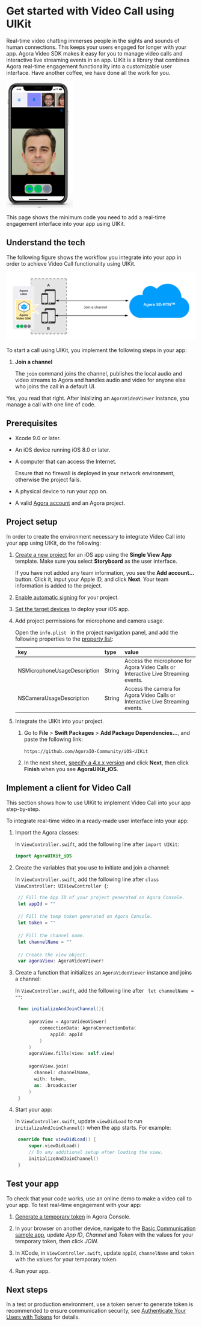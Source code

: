 
# Get started with Video Call using UIKit

Real-time video chatting immerses people in the sights and sounds of human connections. This keeps your users engaged for longer with your app. Agora Video SDK makes it easy for you to manage video calls and interactive live streaming events in an app. UIKit is a library that combines Agora real-time engagement functionality into a customizable user interface. Have another coffee, we have done all the work for you.

![](images/uikit-ui-ios.png)

This page shows the minimum code you need to add a real-time engagement interface into your app using UIKit.

## Understand the tech


The following figure shows the workflow you integrate into your app in order to achieve Video Call functionality using UIKit.

![](images/uikit-start-call.png)

To start a call using UIKit, you implement the following steps in your app:

1. **Join a channel**

   The `join` command joins the channel, publishes the local audio and video streams to Agora and handles audio and video for anyone else who joins the call in a default UI.


Yes, you read that right. After inializing an `AgoraVideoViewer` instance, you manage a call with one line of code. 


## Prerequisites

- Xcode 9.0 or later.
- An iOS device running iOS 8.0 or later.
- A computer that can access the Internet.

    Ensure that no firewall is deployed in your network environment, otherwise the project fails.

- A physical device to run your app on.
- A valid [Agora account](https://docs.agora.io/en/Agora%20Platform/sign_in_and_sign_up) and an Agora project.


## Project setup

In order to create the environment necessary to integrate Video Call into your app using UIKit, do the following:


1. [Create a new project](https://help.apple.com/xcode/mac/current/#/dev07db0e578) for an iOS app using the **Single View App** template. Make sure you select **Storyboard** as the user interface.

   If you have not added any team information, you see the <b>Add account...</b> button. Click it, input your Apple ID, and click <b>Next</b>. Your team information is added to the project. 

2. [Enable automatic signing](https://help.apple.com/xcode/mac/current/#/dev23aab79b4) for your project.

3. [Set the target devices](https://help.apple.com/xcode/mac/current/#/deve69552ee5) to deploy your iOS app.

4. Add project permissions for microphone and camera usage.

   Open the `info.plist ` in the project navigation panel, and add the following properties to the [property list](https://help.apple.com/xcode/mac/current/#/dev3f399a2a6):

   | key                                  | type   | value                                                                                       |
      | :----------------------------------- | :----- | :------------------------------------------------------------------------------------------ |
   | NSMicrophoneUsageDescription | String | Access the microphone for Agora Video Calls or Interactive Live Streaming events.      |
   | NSCameraUsageDescription    | String | Access the camera for Agora Video Calls or Interactive Live Streaming events.                     |

5. Integrate the UIKit into your project.

   1. Go to **File** > **Swift Packages** > **Add Package Dependencies...**, and paste the following link:

      `https://github.com/AgoraIO-Community/iOS-UIKit`

   2. In the next sheet, [specify a 4.x.x version](https://help.apple.com/xcode/mac/current/#/devb83d64851) and click **Next**, then click **Finish** when you see **AgoraUIKit_iOS**.

## Implement a client for Video Call

This section shows how to use UIKit to implement Video Call into your app step-by-step.

To integrate real-time video in a ready-made user interface into your app:

1. Import the Agora classes:

   In `ViewController.swift`, add the following line after `import UIKit`:
   ```swift
   import AgoraUIKit_iOS 
   ```
2. Create the variables that you use to initiate and join a channel:

    In `ViewController.swift`, add the following line after `class ViewController: UIViewController {`:
   ```swift
    // Fill the App ID of your project generated on Agora Console.
    let appId = ""

    // Fill the temp token generated on Agora Console.
    let token = ""

    // Fill the channel name.
    let channelName = ""
   
    // Create the view object.
    var agoraView: AgoraVideoViewer!

   ```

3. Create a function that initializes an `AgoraVideoViewer` instance and joins a channel: 
    
   In `ViewController.swift`, add the following line after ` let channelName = ""`:

   ```swift
    func initializeAndJoinChannel(){

        agoraView = AgoraVideoViewer(
            connectionData: AgoraConnectionData(
                appId: appId
            )
        )
        agoraView.fills(view: self.view)

        agoraView.join(
          channel: channelName,
          with: token,
          as: .broadcaster
        )
    }
   ```
   
4. Start your app:

   In `ViewController.swift`, update `viewDidLoad` to run  `initializeAndJoinChannel()` when the app starts. For example:
   ```swift
    override func viewDidLoad() {
        super.viewDidLoad()
        // Do any additional setup after loading the view.
        initializeAndJoinChannel()
    }
   ```

## Test your app

To check that your code works, use an online demo to make a video call to your app. To test real-time engagement with your app:

1. [Generate a temporary token](https://docs.agora.io/en/Agora%20Platform/get_appid_token?platform=All#generate-a-temporary-token) in Agora Console.

5. In your browser on another device, navigate to the [Basic Communication sample app](https://webdemo.agora.io/agora-web-showcase/examples/Agora-Web-Tutorial-1to1-Web/), update _App ID_, _Channel_ and _Token_ with the values for your temporary token, then click *JOIN*.

3. In XCode, in `ViewController.swift`, update `appId`, `channelName` and `token` with the values for your temporary token.

4. Run your app.

## Next steps

In a test or production environment, use a token server to generate token is recommended to ensure communication security, see [Authenticate Your Users with Tokens](https://docs.agora.io/en/Interactive%20Broadcast/token_server?platform=All%20Platforms) for details.
